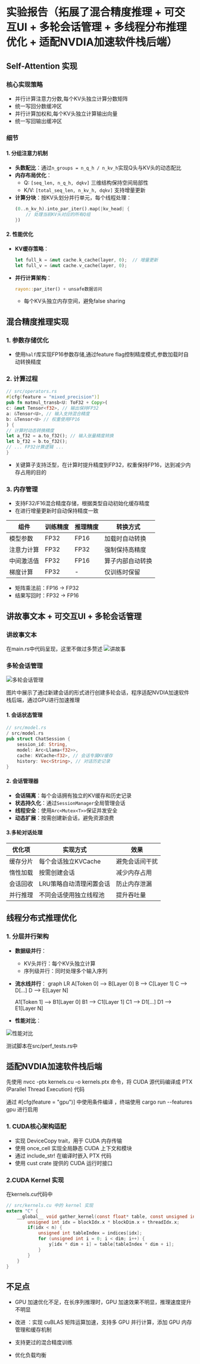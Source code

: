 # 实验报告（拓展了混合精度推理 + 可交互UI + 多轮会话管理 + 多线程分布推理优化 + 适配NVDIA加速软件栈后端）

## Self-Attention 实现

### 核心实现策略

- 并行计算注意力分数,每个KV头独立计算分数矩阵
- 统一写回分数缓冲区
- 并行计算加权和,每个KV头独立计算输出向量
- 统一写回输出缓冲区

### 细节
#### 1. 分组注意力机制
- **头数配比**：通过`n_groups = n_q_h / n_kv_h`实现Q头与KV头的动态配比
- **内存布局优化**：
  - Q: `[seq_len, n_q_h, dqkv]` 三维结构保持空间局部性
  - K/V: `[total_seq_len, n_kv_h, dqkv]` 支持增量更新
- **计算分块**：按KV头划分并行单元，每个线程处理：
  ```rust
  (0..n_kv_h).into_par_iter().map(|kv_head| {
      // 处理当前KV头对应的所有Q组
  })
  ```
#### 2. 性能优化
- **KV缓存策略**：
  ```rust
  let full_k = &mut cache.k_cache(layer, 0);  // 增量更新
  let full_v = &mut cache.v_cache(layer, 0);
  ```

- **并行计算架构**：
  ```rust
  rayon::par_iter() + unsafe数据访问
  ```
  - 每个KV头独立内存空间，避免false sharing

## 混合精度推理实现
### 1. **参数存储优化**

- 使用`half`库实现FP16参数存储,通过feature flag控制精度模式,参数加载时自动转换精度

### 2. **计算过程**
```rust
// src/operators.rs
#[cfg(feature = "mixed_precision")]
pub fn matmul_transb<U: ToF32 + Copy>(
c: &mut Tensor<f32>, // 输出保持FP32
a: &Tensor<U>, // 输入支持混合精度
b: &Tensor<U> // 权重使用FP16
) {
// 计算时动态转换精度
let a_f32 = a.to_f32(); // 输入张量精度转换
let b_f32 = b.to_f32();
// ... FP32计算逻辑 ...
}
```
- 关键算子支持泛型，在计算时提升精度到FP32，权重保持FP16，达到减少内存占用的目的

### 3. **内存管理**

- 支持F32/F16混合精度存储，根据类型自动初始化缓存精度
- 在进行增量更新时自动保持精度一致

| 组件          | 训练精度 | 推理精度 | 转换方式              |
|---------------|----------|----------|---------------------|
| 模型参数      | FP32     | FP16     | 加载时自动转换       |
| 注意力计算    | FP32     | FP32     | 强制保持高精度       | 
| 中间激活值    | FP32     | FP16     | 算子内部自动转换     |
| 梯度计算      | FP32     | -        | 仅训练时保留        |

- 矩阵乘法前：FP16 → FP32
- 结果写回时：FP32 → FP16

## 讲故事文本 + 可交互UI + 多轮会话管理

### 讲故事文本

在main.rs中代码呈现，这里不做过多赘述
![讲故事](./story.png "讲故事")

### 多轮会话管理

![多轮会话管理](./UIandseesion.png "多轮会话管理")

图片中展示了通过新建会话的形式进行创建多轮会话，程序适配NVDIA加速软件栈后端，通过GPU进行加速推理

#### 1. 会话状态管理

```rust
// src/model.rs
/ src/model.rs
pub struct ChatSession {
    session_id: String,
    model: Arc<Llama<f32>>,
    cache: KVCache<f32>, // 会话专属KV缓存
    history: Vec<String>, // 对话历史记录
}
```

#### 2. 会话管理器

- **会话隔离**：每个会话拥有独立的KV缓存和历史记录
- **状态持久化**：通过`SessionManager`全局管理会话
- **线程安全**：使用`Arc<Mutex<T>>`保证并发安全
- **动态扩展**：按需创建新会话，避免资源浪费

#### 3.多轮对话处理

| 优化项          | 实现方式                          | 效果                     |
|----------------|---------------------------------|-------------------------|
| 缓存分片        | 每个会话独立KVCache              | 避免会话间干扰            |
| 惰性加载        | 按需创建会话                      | 减少内存占用              |
| 会话回收        | LRU策略自动清理闲置会话            | 防止内存泄漏              |
| 并行推理        | 不同会话使用独立线程池              | 提升吞吐量   

## 线程分布式推理优化

### 1. 分层并行架构

- **数据级并行**：
  - KV头并行：每个KV头独立计算
  - 序列级并行：同时处理多个输入序列

- **流水线并行**：
graph LR
    A[Token 0] --> B[Layer 0]
    B --> C[Layer 1]
    C --> D[...]
    D --> E[Layer N]
    
    A1[Token 1] --> B1[Layer 0]
    B1 --> C1[Layer 1]
    C1 --> D1[...]
    D1 --> E1[Layer N]

- **性能对比**：

![性能对比](./performance.png "性能对比")

测试脚本在src/perf_tests.rs中

## 适配NVDIA加速软件栈后端

先使用 nvcc -ptx kernels.cu -o kernels.ptx 命令，将 CUDA 源代码编译成 PTX (Parallel Thread Execution) 代码

通过 #[cfg(feature = "gpu")] 中使用条件编译 ，终端使用 cargo run --features gpu 进行启用

### 1. CUDA核心架构适配

- 实现 DeviceCopy trait，用于 CUDA 内存传输
- 使用 once_cell 实现全局静态 CUDA 上下文和模块
- 通过 include_str! 在编译时嵌入 PTX 代码
- 使用 cust crate 提供的 CUDA 运行时接口

### 2.CUDA Kernel 实现
在kernels.cu代码中
```c
// src/kernels.cu 中的 kernel 实现
extern "C" {
    __global__ void gather_kernel(const float* table, const unsigned int* indices, float* y, unsigned int dim, unsigned int n) {
        unsigned int idx = blockIdx.x * blockDim.x + threadIdx.x;
        if(idx < n) {
            unsigned int tableIndex = indices[idx];
            for (unsigned int i = 0; i < dim; i++) {
                y[idx * dim + i] = table[tableIndex * dim + i];
            }
        }
    }
}
```

## 不足点

- GPU 加速优化不足，在长序列推理时，GPU 加速效果不明显，推理速度提升不明显

- 改进 ：实现 cuBLAS 矩阵运算加速，支持多 GPU 并行计算，添加 GPU 内存管理和缓存机制

- 支持更过的混合精度训练

- 优化负载均衡
